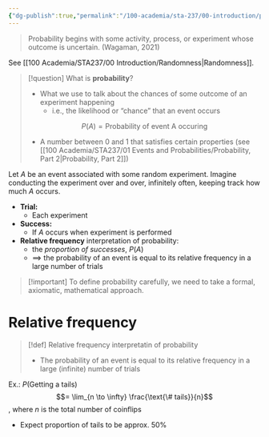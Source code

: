 ```yaml
---
{"dg-publish":true,"permalink":"/100-academia/sta-237/00-introduction/probability/","tags":["university","#lecture","#note"],"created":"2024-09-05T10:46:11.000-04:00","updated":"2024-09-11T20:32:46.000-04:00"}
---
```


> Probability begins with some activity, process, or experiment whose outcome is uncertain. (Wagaman, 2021)

See [[100 Academia/STA237/00 Introduction/Randomness\|Randomness]].

> [!question] What is **probability**?
> - What we use to talk about the chances of some outcome of an experiment happening
>     - i.e., the likelihood or “chance” that an event occurs
> 
> $$P(A) = \text{Probability of event A occuring}$$
> - A number between 0 and 1 that satisfies certain properties (see [[100 Academia/STA237/01 Events and Probabilities/Probability, Part 2\|Probability, Part 2]])

Let $A$ be an event associated with some random experiment. 
Imagine conducting the experiment over and over, infinitely often, keeping track how much $A$ occurs.
- **Trial:**
    - Each experiment
- **Success:**
    - If $A$ occurs when experiment is performed
- **Relative frequency** interpretation of probability:
    - the *proportion of successes*, $P(A)$
    - $\implies$ the probability of an event is equal to its relative frequency in a large number of trials

> [!important] To define probability carefully, we need to take a formal, axiomatic, mathematical approach.

# Relative frequency

> [!def] Relative frequency interpretatin of probability
> - The probability of an event is equal to its relative frequency in a large (infinite) number of trials

Ex.: $P(\text{Getting a tails})$
$$= \lim_{n \to \infty} \frac{\text{\# tails}}{n}$$, where $n$ is the total number of coinflips

- Expect proportion of tails to be approx. 50%